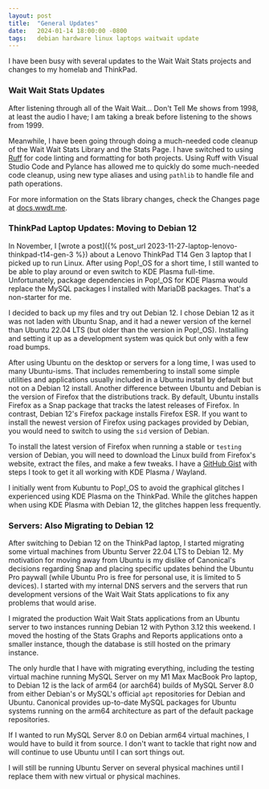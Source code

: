 ```yaml
---
layout: post
title:  "General Updates"
date:   2024-01-14 18:00:00 -0800
tags:   debian hardware linux laptops waitwait update
---
```


I have been busy with several updates to the Wait Wait Stats projects and changes to my homelab and ThinkPad.

### Wait Wait Stats Updates

After listening through all of the Wait Wait... Don't Tell Me shows from 1998, at least the audio I have; I am taking a break before listening to the shows from 1999.

Meanwhile, I have been going through doing a much-needed code cleanup of the Wait Wait Stats Library and the Stats Page. I have switched to using [Ruff](https://docs.astral.sh/ruff/) for code linting and formatting for both projects. Using Ruff with Visual Studio Code and Pylance has allowed me to quickly do some much-needed code cleanup, using new type aliases and using `pathlib` to handle file and path operations.

For more information on the Stats library changes, check the Changes page at [docs.wwdt.me](https://docs.wwdt.me/latest/changes/).

### ThinkPad Laptop Updates: Moving to Debian 12

In November, I [wrote a post]({% post_url 2023-11-27-laptop-lenovo-thinkpad-t14-gen-3 %}) about a Lenovo ThinkPad T14 Gen 3 laptop that I picked up to run Linux. After using Pop!_OS for a short time, I still wanted to be able to play around or even switch to KDE Plasma full-time. Unfortunately, package dependencies in Pop!_OS for KDE Plasma would replace the MySQL packages I installed with MariaDB packages. That's a non-starter for me.

I decided to back up my files and try out Debian 12. I chose Debian 12 as it was not laden with Ubuntu Snap, and it had a newer version of the kernel than Ubuntu 22.04 LTS (but older than the version in Pop!_OS). Installing and setting it up as a development system was quick but only with a few road bumps.

After using Ubuntu on the desktop or servers for a long time, I was used to many Ubuntu-isms. That includes remembering to install some simple utilities and applications usually included in a Ubuntu install by default but not on a Debian 12 install. Another difference between Ubuntu and Debian is the version of Firefox that the distributions track. By default, Ubuntu installs Firefox as a Snap package that tracks the latest releases of Firefox. In contrast, Debian 12's Firefox package installs Firefox ESR. If you want to install the newest version of Firefox using packages provided by Debian, you would need to switch to using the `sid` version of Debian.

To install the latest version of Firefox when running a stable or `testing` version of Debian, you will need to download the Linux build from Firefox's website, extract the files, and make a few tweaks. I have a [GitHub Gist](https://gist.github.com/questionlp/fa9f7b87c14e88bd25beda17d2931743) with steps I took to get it all working with KDE Plasma / Wayland.

I initially went from Kubuntu to Pop!_OS to avoid the graphical glitches I experienced using KDE Plasma on the ThinkPad. While the glitches happen when using KDE Plasma with Debian 12, the glitches happen less frequently.

### Servers: Also Migrating to Debian 12

After switching to Debian 12 on the ThinkPad laptop, I started migrating some virtual machines from Ubuntu Server 22.04 LTS to Debian 12. My motivation for moving away from Ubuntu is my dislike of Canonical's decisions regarding Snap and placing specific updates behind the Ubuntu Pro paywall (while Ubuntu Pro is free for personal use, it is limited to 5 devices). I started with my internal DNS servers and the servers that run development versions of the Wait Wait Stats applications to fix any problems that would arise.

I migrated the production Wait Wait Stats applications from an Ubuntu server to two instances running Debian 12 with Python 3.12 this weekend. I moved the hosting of the Stats Graphs and Reports applications onto a smaller instance, though the database is still hosted on the primary instance.

The only hurdle that I have with migrating everything, including the testing virtual machine running MySQL Server on my M1 Max MacBook Pro laptop, to Debian 12 is the lack of arm64 (or aarch64) builds of MySQL Server 8.0 from either Debian's or MySQL's official `apt` repositories for Debian and Ubuntu. Canonical provides up-to-date MySQL packages for Ubuntu systems running on the arm64 architecture as part of the default package repositories.

If I wanted to run MySQL Server 8.0 on Debian arm64 virtual machines, I would have to build it from source. I don't want to tackle that right now and will continue to use Ubuntu until I can sort things out.

I will still be running Ubuntu Server on several physical machines until I  replace them with new virtual or physical machines.
